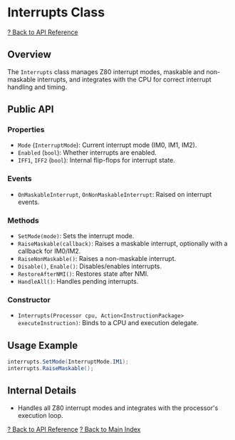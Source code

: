 # Interrupts Class

[? Back to API Reference](README.md)

## Overview

The `Interrupts` class manages Z80 interrupt modes, maskable and non-maskable interrupts, and integrates with the CPU for correct interrupt handling and timing.

## Public API

### Properties
- `Mode` (`InterruptMode`): Current interrupt mode (IM0, IM1, IM2).
- `Enabled` (`bool`): Whether interrupts are enabled.
- `IFF1`, `IFF2` (`bool`): Internal flip-flops for interrupt state.

### Events
- `OnMaskableInterrupt`, `OnNonMaskableInterrupt`: Raised on interrupt events.

### Methods
- `SetMode(mode)`: Sets the interrupt mode.
- `RaiseMaskable(callback)`: Raises a maskable interrupt, optionally with a callback for IM0/IM2.
- `RaiseNonMaskable()`: Raises a non-maskable interrupt.
- `Disable()`, `Enable()`: Disables/enables interrupts.
- `RestoreAfterNMI()`: Restores state after NMI.
- `HandleAll()`: Handles pending interrupts.

### Constructor
- `Interrupts(Processor cpu, Action<InstructionPackage> executeInstruction)`: Binds to a CPU and execution delegate.

## Usage Example

```csharp
interrupts.SetMode(InterruptMode.IM1);
interrupts.RaiseMaskable();
```

## Internal Details
- Handles all Z80 interrupt modes and integrates with the processor's execution loop.

[? Back to API Reference](README.md)
[? Back to Main Index](../README.md)
